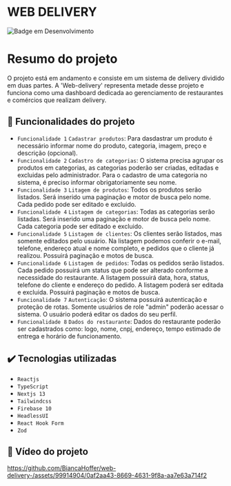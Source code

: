<h1>WEB DELIVERY</h1>

![Badge em Desenvolvimento](http://img.shields.io/static/v1?label=STATUS&message=EM%20DESENVOLVIMENTO&color=GREEN&style=for-the-badge)

# Resumo do projeto
O projeto está em andamento e consiste em um sistema de delivery dividido em duas partes. A 'Web-delivery' representa metade desse projeto e funciona como uma dashboard dedicada ao gerenciamento de restaurantes e comércios que realizam delivery. 

## 🔨 Funcionalidades do projeto
- `Funcionalidade 1` `Cadastrar produtos`: Para dasdastrar um produto é necessário informar nome do produto, categoria, imagem, preço e descrição (opcional). 
- `Funcionalidade 2` `Cadastro de categorias`: O sistema precisa agrupar os produtos em categorias, as categorias poderão ser criadas, editadas e excluidas pelo administrador. Para o cadastro de uma categoria no sistema, é preciso informar obrigatoriamente seu nome.
- `Funcionalidade 3` `Litagem de produtos`: Todos os produtos serão listados. Será inserido uma paginação e motor de busca pelo nome. Cada pedido pode ser editado e excluido.
- `Funcionalidade 4` `Listagem de categorias`: Todas as categorias serão listadas. Será inserido uma paginação e motor de busca pelo nome. Cada categoria pode ser editado e excluido.
- `Funcionalidade 5` `Listagem de clientes`: Os clientes serão listados, mas somente editados pelo usuário. Na listagem podemos conferir o e-mail, telefone, endereço atual e nome completo, e pedidos que o cliente já realizou. Possuirá paginação e motos de busca.
-  `Funcionalidade 6` `Listagem de pedidos`: Todas os pedidos serão listados. Cada pedido possuirá um status que pode ser alterado conforme a necessidade do restaurante. A listagem possuirá data, hora, status, telefone do cliente e endereço do pedido. A listagem poderá ser editada e excluida. Possuirá paginação e motos de busca.
- `Funcionalidade 7` `Autenticação`: O sistema possuirá autenticação e proteção de rotas. Somente usuários de role "admin" poderão acessar o sistema. O usuário poderá editar os dados do seu perfil.
 - `Funcionalidade 8` `Dados do restaurante`: Dados do restaurante poderão ser cadastrados como: logo, nome, cnpj, endereço, tempo estimado de entrega e horário de funcionamento.

## ✔️ Tecnologias utilizadas

- ``Reactjs``
- ``TypeScript``
- ``Nextjs 13``
- ``Tailwindcss``
- ``Firebase 10``
- ``HeadlessUI``
- ``React Hook Form``
- ``Zod``

## 🎯 Vídeo do projeto 

https://github.com/BiancaHoffer/web-delivery-/assets/99914904/0af2aa43-8669-4631-9f8a-aa7e63a714f2
